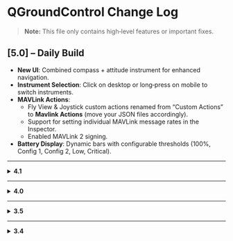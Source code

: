 # QGroundControl Change Log

> **Note:** This file only contains high‑level features or important fixes.

## [5.0] – Daily Build

- **New UI**: Combined compass + attitude instrument for enhanced navigation.
- **Instrument Selection**: Click on desktop or long‑press on mobile to switch instruments.
- **MAVLink Actions**:
  - Fly View & Joystick custom actions renamed from “Custom Actions” to **Mavlink Actions** (move your JSON files accordingly).
  - Support for setting individual MAVLink message rates in the Inspector.
  - Enabled MAVLink 2 signing.
- **Battery Display**: Dynamic bars with configurable thresholds (100%, Config 1, Config 2, Low, Critical).

---

<details>
<summary><strong>4.1</strong></summary>

### [4.1.2] – Not yet released
- **Bugfix**: Radio setup – double‑send of `MAV_CMD_PREFLIGHT_CALIBRATION` causing “Unable to send command.”

### [4.1.1] – Stable
- **Fix**: TCP link communications.

### [4.1.0]
- **Camera**: Support simple cameras (only `DIGICAM_CONTROL`) in Photo/Video control.
- **Parameters**:
  - Load from file even if missing on vehicle.
  - Diff dialog + selective param upload.
- **Video Streaming**: Capture individual images from the stream.
- **Fly**: Long‑press arm = Force Arm; click again to arm.
- **VTOL**:
  - Transition‑distance setting for takeoff/landing patterns.
  - Improved VTOL support throughout.
- **Maps**: Zoom up to level 23 (even without tiles).
- **Settings/Mavlink**: Forward traffic to specified UDP port.
- **Terrain Protocol**: Query GCS for terrain data (`TERRAIN_FRAME`) in mission planning.
- **Plan**:
  - VTOL Landing Pattern.
  - KML export improvements for 3D verification.
  - Terrain Profile with collision indications.
- **Fly**: Rearchitected view & controls for custom builds.

</details>

---

<details>
<summary><strong>4.0</strong></summary>

### [4.0.9] – Not yet released
- Don’t auto‑connect to second Cube Orange/Yellow composite port.
- **Plan**: Fix mission commands with altitude but no lat/lon.
- Fix view switching break after altitude‑mode warning.

### [4.0.8] – Stable
- **iOS**: Update file storage for Files app.
- **Mobile**: Fix Log Replay status‑bar file selection.

### [4.0.7] – Stable
- Fix video page sizing.
- **Virtual Joystick**:
  - Right‑stick centering fix.
  - Rover/sub reverse‑throttle support.
- Fix display of multiple ADSB vehicles.

### [4.0.6] – Stable
- **Analyze/Log Download**: Fix mobile download.
- **Fly**: Continue Mission & Change Altitude now available after pause.
- **PX4 Flow**: Video display fix.

### [4.0.5] – Stable
- **Solo**: Fix mission upload failures.
- **Plan**: Crash fix for Create Plan → Survey (fixed‑wing).

### [4.0.4]
- **Mobile File Save**: Incorrect extension fix.
- **Radio Setup**: Spektrum bind fix.
- **Plan/Fly**: Restore waypoint number display.

### [4.0.3]
- **Plan**:
  - Optional takeoff item.
  - Enforce takeoff before other items.
- **Video**: Low‑latency mode option.
- **ArduPilot**: Firmware list generation fix.

### [4.0.2]
- Fix MAVLink V2 negotiation via capability bits.
- Fix `AUTOPILOT_VERSION` response wait.
- **ArduPilot**: More reliable fence/rally support.

### [4.0.1]
- Fix ArduPilot mission‑item tracking in Fly view.
- Fix ADSB display.
- Fix Plan view map positioning.
- Fix Windows `0xCC000007B` startup error (VC++ runtimes).

### [4.0.0]
- **Flight**: ROI option + Cancel ROI toggle + ROI‑affected path color.
- **Windows**: 64‑bit builds, Qt 5.12.5.
- **ADSB**: SBS server & USB SDR dongle support.
- **Toolbar**: Scrollable on small screens.
- **Plan View**: New initial‑plan UI.
- **Editing Tools**: Corridor & Polygon click‑trace.
- **Performance**: No mobile path‑length limit.
- **ArduPilot**:
  - Motor Test page.
  - Copter: Simple/Super‑Simple modes, advanced tuning, 3.5+ support.
  - Plane: 3.8+ support.
  - Rover: Frame setup & 3.4+ support.
  - Airframe UI overhaul.
- **Plan/Pattern**: Named presets (Survey).
- **ChibiOS**: Improved bootloader support.
- **Misc**:
  - Camera API open to all firmwares.
  - Configurable MAVLink stream rates.
  - Structure Scan rewrite (old plans must be recreated).
  - Object‑avoidance, joystick action modes.
  - UDP RTP H.265, English‑only Linux TTS.
  - Automated Crowdin localization.
  - Korean & Chinese font improvements.
  - New QtQuick MAVLink Inspector.

</details>

---

<details>
<summary><strong>3.5</strong></summary>

#### [3.5.5]
- Fix MAVLink `memset` causing wrong ArduPilot GotoLocation commands.
- Disable Pause when fixed‑wing is landing.

#### [3.5.4]
- Update Windows drivers.
- Add FMUK66 flashing support.
- Guard against null GStreamer geometry.
- `.apj` file‑selection for custom flash.

#### [3.5.3]
- RTK Survey‑In limit → 0.01 m.
- Windows driver‑detection logic fix.
- GeoFence vertex crash fix.
- **PX4:** Add `MC_YAW_FF` to PID Tuning.
- **ArduPilot:** Fix bad chars in param‑file save.

#### [3.5.2]
- Fix Ubuntu AppImage startup.

#### [3.5.1]
- Update Windows USB drivers.
- Add CubeBlack Service‑Bulletin check.
- Fix PX4/ArduPilot logo in toolbar.
- OfflineMaps tile‑set count fix.

#### [3.5.0]
- **Plan GeoFence:** Fix loading from 3.4.
- **Structure Scan:** Height loading fix.
- **ArduPilot:** Home‑position fix (Issue #6840).
- Multi‑component param loading fix.
- Mobile file‑dialog delete fix.
- Fixed RTK station setting.
- Airmap integration.
- Add `ESTIMATOR_STATUS` FactGroup.
- Chinese/Turkish + partial German localization.
- Distance‑to‑GCS & Heading‑to‑Home instruments.
- Position dialog on polygon vertices.
- **Fixed‑Wing Landing**: Stop photo/video support.
- SHP polygon loading.
- Settings version bump (reset defaults).
- Orbit rotation direction toggle.
- Taisync 2.4 GHz ViUlinx HD link.
- NMEA GPS UDP port option.

</details>

---

<details>
<summary><strong>3.4</strong></summary>

#### [3.4.4]
- Notify desktop if newer version available.
- Fix Multi‑Vehicle Start/Pause (Issue #6864).

#### [3.4.3]
- Resume Mission display fix (Issue #6835).
- Home‑Position altitude fix (Issue #6846).

#### [3.4.2]
- Fix new mission items altitude = 0 bug (Issue #6823).

#### [3.4.1]
- Crash on quick terrain‑follow move fix.
- Terrain‑follow rate fields swapped fix.

</details>
